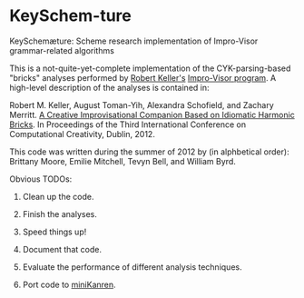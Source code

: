 KeySchem-ture
=============

KeySchemæture: Scheme research implementation of Impro-Visor grammar-related algorithms

This is a not-quite-yet-complete implementation of the CYK-parsing-based "bricks" analyses performed by [Robert Keller's](http://www.cs.hmc.edu/~keller/) [Impro-Visor program](http://www.cs.hmc.edu/~keller/jazz/improvisor/).  A high-level description of the analyses is contained in:

Robert M. Keller, August Toman-Yih, Alexandra Schofield, and Zachary Merritt.
[A Creative Improvisational Companion Based on Idiomatic Harmonic Bricks](http://computationalcreativity.net/iccc2012/wp-content/uploads/2012/05/155-Keller.pdf).
In Proceedings of the Third International Conference on Computational Creativity, Dublin, 2012.

This code was written during the summer of 2012 by (in alphbetical order): Brittany Moore, Emilie Mitchell, Tevyn Bell, and William Byrd.

Obvious TODOs:

1. Clean up the code.

2. Finish the analyses.

3. Speed things up!

4. Document that code.

5. Evaluate the performance of different analysis techniques.

6. Port code to [miniKanren](http://minikanren.org/).